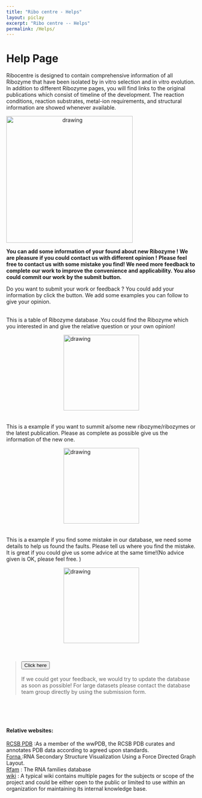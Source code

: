 ```yaml
---
title: "Ribo centre - Helps"
layout: piclay
excerpt: "Ribo centre -- Helps"
permalink: /Helps/
---
```


# Help Page


Ribocentre is designed to contain comprehensive information of all Ribozyme that have been isolated by in vitro selection and in vitro evolution. In addition to different Ribozyme pages, you will find links to the original publications which consist of timeline of the development. The reaction conditions, reaction substrates, metal-ion requirements, and structural information are showed whenever available.

<img src="https://www.ribocentre.org/images/help.png" alt="drawing" style="text-align: center;weight:450px;height:335px">

**You can add some information of your found about new Ribozyme ! We are pleasure if you could contact us with different opinion !**
**Please feel free to contact us with some mistake you find! We need more feedback to complete our work to improve the convenience and applicability. You also could commit our work by the submit button.**


 Do you want to submit your work or feedback ? You could add your information by click the button. We add some examples you can follow to give your opinion.<br><br>
 
 This is a table of Ribozyme database .You could find the Ribozyme which you interested in and give the relative question or your own opinion!
 
 <img src="https://www.ribocentre.org/images/HelpsPic/summit1.png" alt="drawing" style="weight:450px;height:200px;display:block;margin:0 auto;"><br><br>
 This is a example if you want to summit a/some new ribozyme/ribozymes or the latest publication. Please as complete as possible give us the information of the new one. 
 
 <img src="https://www.ribocentre.org/images/HelpsPic/summit2.png" alt="drawing" style="weight:450px;height:200px;display:block;margin:0 auto;"><br><br>
 This is a example if you find some mistake in our database, we need some details to help us found the faults. Please tell us where you find the mistake. It is great if you could give us some advice at the same time!(No advice given is OK, please feel free. )
 
 <img src="https://www.ribocentre.org/images/HelpsPic/summit3.png" alt="drawing" style="weight:450px;height:200px;display:block;margin:0 auto;"><br><br>
 

><a href="https://docs.google.com/spreadsheets/d/1dWzCMqP9_fmOxxBxpx6Rc0Ro2Her0YIn-07Rpx7fzEs/edit?usp=sharing"  target="_blank"><button>Click here</button></a><br><br>
> If we could get your feedback, we would try to update the database  as soon as possible!
> For large datasets please contact the database team group directly by using the submission form.



<br><br><br>

#### Relative websites:


[RCSB PDB](https://www.rcsb.org/) :As a member of the wwPDB, the RCSB PDB curates and annotates PDB data according to agreed upon standards. <br>
[ Forna ](http://rna.tbi.univie.ac.at/forna/) :RNA Secondary Structure Visualization Using a Force Directed Graph Layout. <br>
[ Rfam](https://rfam.xfam.org/) : The RNA families database <br>
[wiki](https://www.wikipedia.org/) : A typical wiki contains multiple pages for the subjects or scope of the project and could be either open to the public or limited to use within an organization for maintaining its internal knowledge base. <br> <br>







